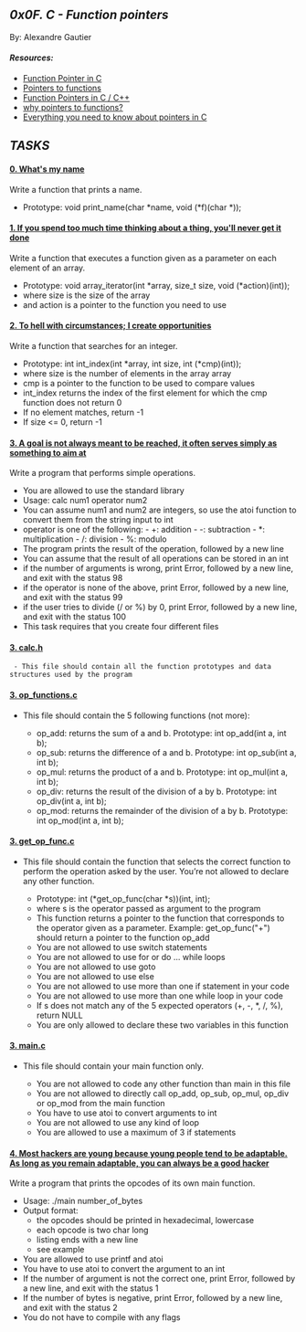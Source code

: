 ## *0x0F. C - Function pointers*
 By: Alexandre Gautier

#### *Resources:*

- [Function Pointer in C](https://www.geeksforgeeks.org/function-pointer-in-c/)
- [Pointers to functions](https://publications.gbdirect.co.uk//c_book/chapter5/function_pointers.html)
- [Function Pointers in C / C++](https://www.youtube.com/watch?v=ynYtgGUNelE)
- [why pointers to functions?](https://www.youtube.com/watch?v=sxTFSDAZM8s)
- [Everything you need to know about pointers in C](https://boredzo.org/pointers/)


## *TASKS*

#### [0. What's my name](0-print_name.c)

Write a function that prints a name.

- Prototype: void print_name(char *name, void (*f)(char *));

#### [1. If you spend too much time thinking about a thing, you'll never get it done](1-array_iterator.c)

Write a function that executes a function given as a parameter on each element of an array.

- Prototype: void array_iterator(int *array, size_t size, void (*action)(int));
- where size is the size of the array
- and action is a pointer to the function you need to use

#### [2. To hell with circumstances; I create opportunities](2-int_index.c)

Write a function that searches for an integer.

- Prototype: int int_index(int *array, int size, int (*cmp)(int));
- where size is the number of elements in the array array
- cmp is a pointer to the function to be used to compare values
- int_index returns the index of the first element for which the cmp function does not return 0
- If no element matches, return -1
- If size <= 0, return -1

#### [3. A goal is not always meant to be reached, it often serves simply as something to aim at]()

Write a program that performs simple operations.

- You are allowed to use the standard library
- Usage: calc num1 operator num2
- You can assume num1 and num2 are integers, so use the atoi function to convert them from the string input to int
- operator is one of the following:
          - +: addition
          - -: subtraction
          - *: multiplication
          - /: division
          - %: modulo
- The program prints the result of the operation, followed by a new line
- You can assume that the result of all operations can be stored in an int
- if the number of arguments is wrong, print Error, followed by a new line, and exit with the status 98
- if the operator is none of the above, print Error, followed by a new line, and exit with the status 99
- if the user tries to divide (/ or %) by 0, print Error, followed by a new line, and exit with the status 100
- This task requires that you create four different files
#### [3. calc.h](3-calc.h)
     - This file should contain all the function prototypes and data structures used by the program
#### [3. op_functions.c](3-op_functions.c)
- This file should contain the 5 following functions (not more):

     - op_add: returns the sum of a and b. Prototype: int op_add(int a, int b);
     - op_sub: returns the difference of a and b. Prototype: int op_sub(int a, int b);
     - op_mul: returns the product of a and b. Prototype: int op_mul(int a, int b);
     - op_div: returns the result of the division of a by b. Prototype: int op_div(int a, int b);
     - op_mod: returns the remainder of the division of a by b. Prototype: int op_mod(int a, int b);
#### [3. get_op_func.c](3-get_op_func.c)
- This file should contain the function that selects the correct function to perform the operation asked by the user. You’re not allowed to declare any other function.

     - Prototype: int (*get_op_func(char *s))(int, int);
     - where s is the operator passed as argument to the program
     - This function returns a pointer to the function that corresponds to the operator given as a parameter. Example: get_op_func("+") should return a pointer to the function op_add
     - You are not allowed to use switch statements
     - You are not allowed to use for or do ... while loops
     - You are not allowed to use goto
     - You are not allowed to use else
     - You are not allowed to use more than one if statement in your code
     - You are not allowed to use more than one while loop in your code
     - If s does not match any of the 5 expected operators (+, -, *, /, %), return NULL
     - You are only allowed to declare these two variables in this function
#### [3. main.c](3-main.c)
- This file should contain your main function only.

     - You are not allowed to code any other function than main in this file
     - You are not allowed to directly call op_add, op_sub, op_mul, op_div or op_mod from the main function
     - You have to use atoi to convert arguments to int
     - You are not allowed to use any kind of loop
     - You are allowed to use a maximum of 3 if statements

#### [4. Most hackers are young because young people tend to be adaptable. As long as you remain adaptable, you can always be a good hacker](100-main_opcodes.c)

Write a program that prints the opcodes of its own main function.

- Usage: ./main number_of_bytes
- Output format:
     - the opcodes should be printed in hexadecimal, lowercase
     - each opcode is two char long
     - listing ends with a new line
     - see example
- You are allowed to use printf and atoi
- You have to use atoi to convert the argument to an int
- If the number of argument is not the correct one, print Error, followed by a new line, and exit with the status 1
- If the number of bytes is negative, print Error, followed by a new line, and exit with the status 2
- You do not have to compile with any flags

